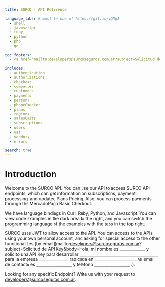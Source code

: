 ```yaml
---
title: SURCO - API Reference

language_tabs: # must be one of https://git.io/vQNgJ
  - shell
  - javascript
  - ruby
  - python
  - php
  - go

toc_footers:
  - <a href='mailto:developers@surcoseguros.com.ar?subject=Solicitud de API Key&body=Hola, mi nombre es _____________ y solicito una API Key para desarrollar ________________________________________ para la empresa _______________ radicada en ____________________ . Mi email de contacto es __________________ y telefono __________________ .'>Request a Developer Key</a>

includes:
  - authentication
  - authorizations
  - checkout
  - companies
  - customers
  - payments
  - persons
  - phoneChecker
  - plans
  - regions
  - salesUnits
  - subscriptions
  - users
  - vat
  - vendors
  - errors

search: true
---
```


# Introduction

Welcome to the SURCO API. You can use our API to access SURCO API endpoints, which can get information on subscriptions, payment processing, and updated Plans Pricing. Also, you can process payments through the MercadoPago Basic Checkout.

We have language bindings in Curl, Ruby, Python, and Javascript. You can view code examples in the dark area to the right, and you can switch the programming language of the examples with the tabs in the top right.

SURCO uses JWT to allow access to the API. You can access to the APIs using your own personal account, and asking for special access to the other functionalities [by email](mailto:developers@surcoseguros.com.ar?subject=Solicitud de API Key&body=Hola, mi nombre es _____________ y solicito una API Key para desarrollar ________________________________________ para la empresa _______________ radicada en ____________________ . Mi email de contacto es __________________ y telefono __________________ .).

Looking for any specific Endpoint? Write us with your request to [developers@surcoseguros.com.ar](mailto:developers@surcoseguros.com.ar).
